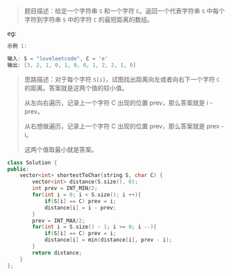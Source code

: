 > 题目描述：给定一个字符串 `S` 和一个字符 `C`。返回一个代表字符串 `S` 中每个字符到字符串 `S` 中的字符 `C` 的最短距离的数组。
>

eg:

```java
示例 1:

输入: S = "loveleetcode", C = 'e'
输出: [3, 2, 1, 0, 1, 0, 0, 1, 2, 2, 1, 0]
```

> 思路描述：对于每个字符 `S[i]`，试图找出距离向左或者向右下一个字符 `C` 的距离。答案就是这两个值的较小值。
>
> 从左向右遍历，记录上一个字符 C 出现的位置 prev，那么答案就是 i - prev。
>
> 从右想做遍历，记录上一个字符 C 出现的位置 prev，那么答案就是 prev - i。
>
> 这两个值取最小就是答案。
>

```C++
class Solution {
public:
    vector<int> shortestToChar(string S, char C) {
        vector<int> distance(S.size(), 0);
        int prev = INT_MIN/2;
        for(int i = 0; i < S.size(); i ++){
            if(S[i] == C) prev = i;
            distance[i] = i - prev;
        }
        prev = INT_MAX/2;
        for(int i = S.size() - 1; i >= 0; i --){
            if(S[i] == C) prev = i;
            distance[i] = min(distance[i], prev - i);
        }
        return distance;
    }
};
```

